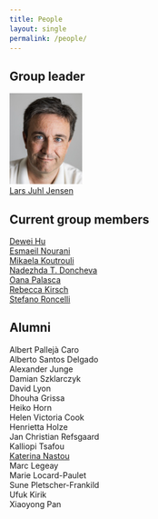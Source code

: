 ```yaml
---
title: People
layout: single
permalink: /people/
---
```

## Group leader
![Portrait of Lars Juhl Jensen](people_larsjuhljensen.jpg)  
[Lars Juhl Jensen](/people/larsjuhljensen/)

## Current group members
[Dewei Hu](https://www.linkedin.com/in/dewei-hu-65a717197/)  
[Esmaeil Nourani](https://www.linkedin.com/in/esmaeil-nourani-84618753/)  
[Mikaela Koutrouli](https://www.linkedin.com/in/mikaela-koutrouli-24a877156/)  
[Nadezhda T. Doncheva](/people/nadezhdatdoncheva/)  
[Oana Palasca](https://www.linkedin.com/in/oanapalasca/)  
[Rebecca Kirsch](https://www.linkedin.com/in/rebecca-kirsch/)  
[Stefano Roncelli](https://www.linkedin.com/in/stefano-roncelli-359070217/)

## Alumni
Albert Pallejà Caro  
Alberto Santos Delgado  
Alexander Junge  
Damian Szklarczyk  
David Lyon  
Dhouha Grissa  
Heiko Horn  
Helen Victoria Cook  
Henrietta Holze  
Jan Christian Refsgaard  
Kalliopi Tsafou  
[Katerina Nastou](/people/katerinanastou/)  
Marc Legeay  
Marie Locard-Paulet  
Sune Pletscher-Frankild  
Ufuk Kirik  
Xiaoyong Pan
